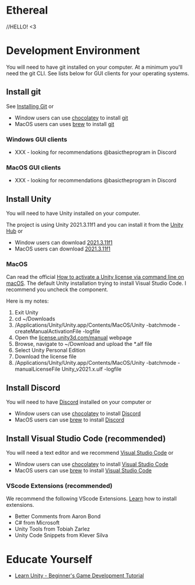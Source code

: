 # Ethereal

//HELLO! <3

# Development Environment
You will need to have git installed on your computer. At a minimum you'll need the
git CLI. See lists below for GUI clients for your operating systems.

## Install git
See [Installing Git](https://git-scm.com/book/en/v2/Getting-Started-Installing-Git) or

  * Window users can use [chocolatey](https://chocolatey.org) to install [git](https://community.chocolatey.org/packages/git)
  * MacOS users can uses [brew](https://brew.sh) to install [git](https://formulae.brew.sh/formula/git#default)

### Windows GUI clients
  * XXX - looking for recommendations @basictheprogram in Discord

### MacOS GUI clients
  * XXX - looking for recommendations @basictheprogram in Discord

## Install Unity
You will need to have Unity installed on your computer.

The project is using Unity 2021.3.11f1 and you can install it from the
[Unity Hub](https://unity.com/download) or

  * Window users can download [2021.3.11f1](https://download.unity3d.com/download_unity/1c7d0df0160b/UnityDownloadAssistant-2021.3.11f1.exe)
  * MacOS users can download [2021.3.11f1](https://download.unity3d.com/download_unity/1c7d0df0160b/UnityDownloadAssistant-2021.3.11f1.dmg)

### MacOS
Can read the official
[How to activate a Unity license via command line on macOS](https://support.unity.com/hc/en-us/articles/5541533346068-How-to-activate-a-Unity-license-via-command-line-on-macOS-).
The default Unity installation trying to install Visual Studio Code. I recommend you
uncheck the component.

Here is my notes:
  1. Exit Unity
  1. cd ~/Downloads
  1. /Applications/Unity/Unity.app/Contents/MacOS/Unity -batchmode -createManualActivationFile -logfile
  1. Open the [license.unity3d.com/manual](https://license.unity3d.com/manual) webpage
  1. Browse, navigate to ~/Download and upload the *.alf file
  1. Select Unity Personal Edition
  1. Download the license file
  1. /Applications/Unity/Unity.app/Contents/MacOS/Unity -batchmode -manualLicenseFile Unity_v2021.x.ulf -logfile

## Install Discord
You will need to have [Discord](https://discord.com/download) installed on your computer or

  * Window users can use [chocolatey](https://chocolatey.org) to install [Discord](https://community.chocolatey.org/packages/discord)
  * MacOS users can use [brew](https://brew.sh) to install [Discord](https://formulae.brew.sh/cask/discord#default)

## Install Visual Studio Code (recommended)
You will need a text editor and we recommend [Visual Studio Code](https://code.visualstudio.com/download) or

  * Window users can use [chocolatey](https://chocolatey.org) to install [Visual Studio Code](https://community.chocolatey.org/packages/vscode)
  * MacOS users can use [brew](https://brew.sh) to install [Visual Studio Code](https://formulae.brew.sh/cask/visual-studio-code#default)

### VScode Extensions (recommended)
We recommend the following VScode Extensions. [Learn](https://code.visualstudio.com/docs/editor/extension-marketplace)
how to install extensions.

  * Better Comments from Aaron Bond
  * C# from Microsoft
  * Unity Tools from Tobiah Zarlez
  * Unity Code Snippets from Klever Silva

# Educate Yourself
  * [Learn Unity - Beginner's Game Development Tutorial](https://www.youtube.com/watch?v=gB1F9G0JXOo&t=509s)
